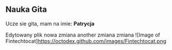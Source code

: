 ## Nauka Gita
Ucze sie gita, mam na imie: **Patrycja**

Edytowany plik
nowa zmiana
another
zmiana zmiana
![Image of Fintechtocat]https://octodex.github.com/images/Fintechtocat.png
